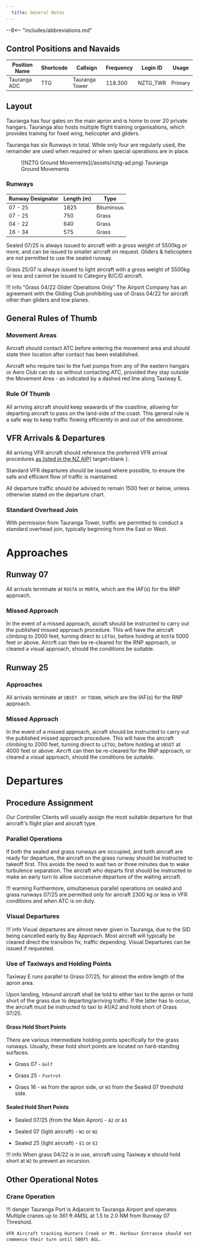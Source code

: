 ```yaml
---
  title: General Notes
---
```


--8<-- "includes/abbreviations.md"

## Control Positions and Navaids

| Position Name  | Shortcode  | Callsign        | Frequency   | Login ID       | Usage      |
| -------------- | ---------- | --------------- | ----------- | ---------------| ---------- |
| Tauranga ADC   | TTG        | Tauranga Tower  | 118.300     | NZTG_TWR       | Primary    |

 

## Layout

Tauranga has four gates on the main apron and is home to over 20 private hangars. Tauranga also hosts multiple flight training organisations, which provides training for fixed wing, helicopter and gliders.

Tauranga has six Runways in total. While only four are regularly used, the remainder are used when required or when special operations are in place.

<figure markdown>
![NZTG Ground Movements](/assets/nztg-ad.png)
<figurecaption>Tauranga Ground Movements</figurecaption>
</figure markdown>

### Runways

| Runway Designator | Length (m) | Type       |
| ----------------- | ---------- | ---------- |
| 07 - 25           | 1825       | Bituminous |
| 07 - 25           | 750        | Grass      |
| 04 - 22           | 640        | Grass      |
| 16 - 34           | 575        | Grass      |


Sealed 07/25 is always issued to aircraft with a gross weight of 5500kg or more, and can be issued to smaller aircraft on request. Gliders & helicopters are not permitted to use the sealed runway.

Grass 25/07 is always issued to light aircraft with a gross weight of 5500kg or less and cannot be issued to Category B/C/D aircraft.

!!! info "Grass 04/22 Glider Operations Only"
        The Airport Company has an agreement with the Gliding Club prohibiting use of Grass 04/22 for aircraft other than gliders and tow planes.

## General Rules of Thumb

### Movement Areas

Aircraft should contact ATC before entering the movement area and should state their location after contact has been established.

Aircraft who require taxi to the fuel pumps from any of the eastern hangars or Aero Club can do so without contacting ATC, provided they stay outside the Movement Area - as indicated by a dashed red line along Taxiway E.


### Rule Of Thumb

All arriving aircraft should keep seawards of the coastline, allowing for departing aircraft to pass on the land-side of the coast. This general rule is a safe way to keep traffic flowing efficiently in and out of the aerodrome.


## VFR Arrivals & Departures

All arriving VFR aircraft should reference the preferred VFR arrival procedures [as listed in the NZ AIP](https://www.aip.net.nz/assets/AIP/Aerodrome-Charts/Tauranga-NZTG/NZTG_35.1_35.2.pdf){ target=blank }.

Standard VFR departures should be issued where possible, to ensure the safe and efficient flow of traffic is maintained.

All departure traffic should be advised to remain 1500 feet or below, unless otherwise stated on the departure chart.

### Standard Overhead Join

With permission from Tauranga Tower, traffic are permitted to conduct a standard overhead join, typically beginning from the East or West.



# Approaches

## Runway 07

All arrivals terminate at `RUSTA` or `MORTA`, which are the IAF(s) for the RNP approach.

### Missed Approach

In the event of a missed approach, aicraft should be instructed to carry out the published missed approach procedure. This will have the aircraft climbing to 2000 feet, turning direct to `LETGU`, before holding at `RUSTA` 5000 feet or above. Aircrft can then be re-cleared for the RNP approach, or cleared a visual approach, should the conditions be suitable.

## Runway 25

### Approaches

All arrivals terminate at `UBSET ` or `TODAN`, which are the IAF(s) for the RNP approach.

### Missed Approach

In the event of a missed approach, aicraft should be instructed to carry out the published missed approach procedure. This will have the aircraft climbing to 2000 feet, turning direct to `LETGU`, before holding at `UBSET` at 4000 feet or above. Aircrft can then be re-cleared for the RNP approach, or cleared a visual approach, should the conditions be suitable.

# Departures

## Procedure Assignment

Our Controller Clients will usually assign the most suitable departure for that aircraft's flight plan and aircraft type.

### Parallel Operations

If both the sealed and grass runways are occupied, and both aircraft are ready for departure, the aircraft on the grass runway should be instructed to takeoff first. This avoids the need to wait two or three minutes due to wake turbulence separation. The aircraft who departs first should be instructed to make an early turn to allow successive departure of the waiting aircraft.

!!! warning 
        Furthermore, simultaneous parallel operations on sealed and grass runways 07/25 are permitted only for aircraft 2300 kg or less in VFR conditions and when ATC is on duty.

### Visual Departures

!!! info
    Visual departures are almost never given in Tauranga, due to the SID being cancelled early by Bay Approach. Most aircraft will typically be cleared direct the transition fix, traffic depending. Visual Departures can be issued if requested.

### Use of Taxiways and Holding Points

Taxiway E runs parallel to Grass 07/25, for almost the entire length of the apron area.

Upon landing, inbound aircraft shall be told to either taxi to the apron or hold short of the grass due to departing/arriving traffic. If the latter has to occur, the aircraft must be instructed to taxi to A1/A2 and hold short of Grass 07/25.

#### Grass Hold Short Points

There are various intermediate holding points specifically for the grass runways. Usually, these hold short points are located on hard-standing surfaces.

- Grass 07 - `Golf`

- Grass 25 - `Foxtrot`

- Grass 16 - `W4` from the apron side, or `W3` from the Sealed 07 threshold side.
        
#### Sealed Hold Short Points

- Sealed 07/25 (from the Main Apron) - `A2` or `A3`

- Sealed 07 (light aircraft) - `W1` or `W2`

- Sealed 25 (light aircraft) - `E1` or `E2`

!!! info 
    When grass 04/22 is in use, aircraft using Taxiway `W` should hold short at `W2` to prevent an incursion.

## Other Operational Notes

### Crane Operation

!!! danger
    Tauranga Port is Adjacent to Tauranga Airport and operates Multiple cranes up to 361 ft AMSL at 1.5 to 2.0 NM from Runway 07 Threshold.
                
    VFR Aircraft tracking Hunters Creek or Mt. Harbour Entrance should not commence their turn until 500ft AGL.